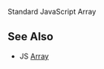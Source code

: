 Standard JavaScript Array

## See Also

- JS [Array](http://jsdoc.inflectra.com/Default.aspx?href=html/js56jsmthslicearray.htm)